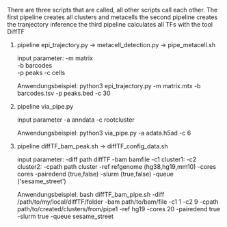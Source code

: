 There are three scripts that are called, all other scripts call each other.
The first pipeline creates all clusters and metacells
the second pipeline creates the tranjectory inference
the third pipeline calculates all TFs with the tool DiffTF

1. pipeline
   epi_trajectory.py -> metacell_detection.py -> pipe_metacell.sh
  
   input parameter:
     -m matrix <br />
     -b barcodes <br />
     -p peaks 
     -c cells 
    
   Anwendungsbeispiel:
     python3 epi_trajectory.py -m matrix.mtx -b barcodes.tsv -p peaks.bed -c 30
    
 2. pipeline
    via_pipe.py
    
    input parameter
      -a anndata
      -c rootcluster
  
    Anwendungsbeispiel:
      python3 via_pipe.py -a adata.h5ad -c 6
      
 3. pipeline
    diffTF_bam_peak.sh -> diffTF_config_data.sh
    
    input parameter:
      -diff path diffTF
      -bam bamfile
      -c1 cluster1:
      -c2 cluster2:
      -cpath path cluster
      -ref refgenome (hg38,hg19,mm10)
      -cores cores
      -pairedend (true,false)
      -slurm (true,false)
      -queue ('sesame_street')
      
    Anwendungsbeispiel:
      bash diffTF_bam_pipe.sh -diff /path/to/my/local/diffTF/folder -bam path/to/bam/file -c1 1 -c2 9 -cpath path/to/created/clusters/from/pipe1 -ref hg19 -cores 20 -pairedend true -slurm true -queue sesame_street

